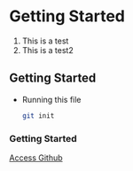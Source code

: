 # Getting Started

1. This is a test
2. This is a test2

## Getting Started

* Running this file
    ```sh
    git init
    ```

### Getting Started
<a href="https://github.com">Access Github</a>
